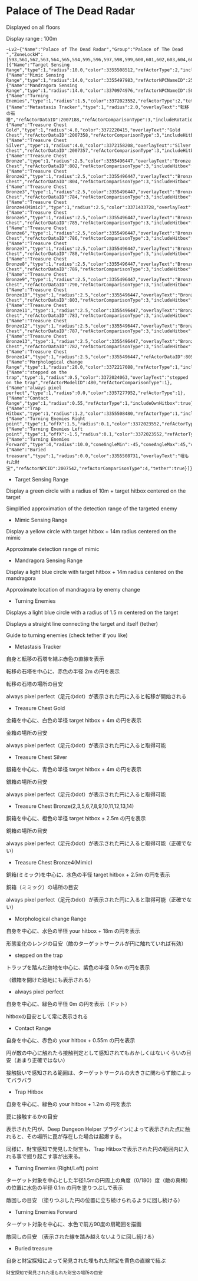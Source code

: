 # Palace of The Dead Radar

Displayed on all floors

Display range : 100m
```
~Lv2~{"Name":"Palace of The Dead Radar","Group":"Palace of The Dead ","ZoneLockH":[593,561,562,563,564,565,594,595,596,597,598,599,600,601,602,603,604,605,606,607],"ElementsL":[{"Name":"Target Sensing Range","type":1,"radius":10.0,"color":3355508512,"refActorType":2,"includeHitbox":true},{"Name":"Mimic Sensing Range","type":1,"radius":14.0,"color":3355497983,"refActorNPCNameID":2566,"refActorComparisonType":6,"includeHitbox":true},{"Name":"Mandragora Sensing Range","type":1,"radius":14.0,"color":3370974976,"refActorNPCNameID":5041,"refActorComparisonType":6,"includeHitbox":true},{"Name":"Turning Enemies","type":1,"radius":1.5,"color":3372023552,"refActorType":2,"tether":true},{"Name":"Metastasis Tracker","type":1,"radius":2.0,"overlayText":"転移の石塔","refActorDataID":2007188,"refActorComparisonType":3,"includeRotation":true,"tether":true},{"Name":"Treasure Chest Gold","type":1,"radius":4.0,"color":3372220415,"overlayText":"Gold Chest","refActorDataID":2007358,"refActorComparisonType":3,"includeHitbox":true},{"Name":"Treasure Chest Silver","type":1,"radius":4.0,"color":3372158208,"overlayText":"Silver Chest","refActorDataID":2007357,"refActorComparisonType":3,"includeHitbox":true},{"Name":"Treasure Chest Bronze","type":1,"radius":2.5,"color":3355496447,"overlayText":"Bronze Chest","refActorDataID":802,"refActorComparisonType":3,"includeHitbox":true},{"Name":"Treasure Chest Bronze2","type":1,"radius":2.5,"color":3355496447,"overlayText":"Bronze Chest","refActorDataID":804,"refActorComparisonType":3,"includeHitbox":true},{"Name":"Treasure Chest Bronze3","type":1,"radius":2.5,"color":3355496447,"overlayText":"Bronze Chest","refActorDataID":784,"refActorComparisonType":3,"includeHitbox":true},{"Name":"Treasure Chest Bronze4(Mimic)","type":1,"radius":2.5,"color":3371433728,"overlayText":"Mimic","refActorDataID":2006020,"refActorComparisonType":3,"includeHitbox":true},{"Name":"Treasure Chest Bronze5","type":1,"radius":2.5,"color":3355496447,"overlayText":"Bronze Chest","refActorDataID":785,"refActorComparisonType":3,"includeHitbox":true},{"Name":"Treasure Chest Bronze6","type":1,"radius":2.5,"color":3355496447,"overlayText":"Bronze Chest","refActorDataID":786,"refActorComparisonType":3,"includeHitbox":true},{"Name":"Treasure Chest Bronze7","type":1,"radius":2.5,"color":3355496447,"overlayText":"Bronze Chest","refActorDataID":788,"refActorComparisonType":3,"includeHitbox":true},{"Name":"Treasure Chest Bronze8","type":1,"radius":2.5,"color":3355496447,"overlayText":"Bronze Chest","refActorDataID":789,"refActorComparisonType":3,"includeHitbox":true},{"Name":"Treasure Chest Bronze9","type":1,"radius":2.5,"color":3355496447,"overlayText":"Bronze Chest","refActorDataID":790,"refActorComparisonType":3,"includeHitbox":true},{"Name":"Treasure Chest Bronze10","type":1,"radius":2.5,"color":3355496447,"overlayText":"Bronze Chest","refActorDataID":803,"refActorComparisonType":3,"includeHitbox":true},{"Name":"Treasure Chest Bronze11","type":1,"radius":2.5,"color":3355496447,"overlayText":"Bronze Chest","refActorDataID":783,"refActorComparisonType":3,"includeHitbox":true},{"Name":"Treasure Chest Bronze12","type":1,"radius":2.5,"color":3355496447,"overlayText":"Bronze Chest","refActorDataID":787,"refActorComparisonType":3,"includeHitbox":true},{"Name":"Treasure Chest Bronze13","type":1,"radius":2.5,"color":3355496447,"overlayText":"Bronze Chest","refActorDataID":782,"refActorComparisonType":3,"includeHitbox":true},{"Name":"Treasure Chest Bronze14","type":1,"radius":2.5,"color":3355496447,"refActorDataID":805,"refActorComparisonType":3,"includeHitbox":true},{"Name":"Morphological change Range","type":1,"radius":20.0,"color":3372217088,"refActorType":1,"includeOwnHitbox":true},{"Name":"stepped on the trap","type":1,"radius":0.5,"color":3372024063,"overlayText":"stepped on the trap","refActorModelID":480,"refActorComparisonType":1},{"Name":"always pixel perfect","type":1,"radius":0.0,"color":3357277952,"refActorType":1},{"Name":"Contact Range","type":1,"radius":0.55,"refActorType":1,"includeOwnHitbox":true},{"Name":"Trap Hitbox","type":1,"radius":1.2,"color":3355508480,"refActorType":1,"includeOwnHitbox":true},{"Name":"Turning Enemies Right point","type":1,"offX":1.5,"radius":0.1,"color":3372023552,"refActorType":2,"includeRotation":true,"Filled":true},{"Name":"Turning Enemies Left point","type":1,"offX":-1.5,"radius":0.1,"color":3372023552,"refActorType":2,"includeRotation":true,"Filled":true},{"Name":"Turning Enemies Forward","type":4,"radius":10.0,"coneAngleMin":-45,"coneAngleMax":45,"color":3372023552,"FillStep":90.0,"refActorType":2,"includeHitbox":true,"includeRotation":true,"Filled":true},{"Name":"Buried treasure","type":1,"radius":0.0,"color":3355508731,"overlayText":"埋もれた財宝","refActorNPCID":2007542,"refActorComparisonType":4,"tether":true}]}
```
* Target Sensing Range

Display a green circle with a radius of 10m + target hitbox centered on the target

Simplified approximation of the detection range of the targeted enemy

* Mimic Sensing Range

Display a yellow circle with target hitbox + 14m radius centered on the mimic

Approximate detection range of mimic

* Mandragora Sensing Range

Display a light blue circle with target hitbox + 14m radius centered on the mandragora

Approximate location of mandragora by enemy change

* Turning Enemies

Displays a light blue circle with a radius of 1.5 m centered on the target

Displays a straight line connecting the target and itself (tether)

Guide to turning enemies (check tether if you like)

* Metastasis Tracker

自身と転移の石塔を結ぶ赤色の直線を表示

転移の石塔を中心に、赤色の半径 2m の円を表示

転移の石塔の場所の目安

always pixel perfect（足元のdot）が表示された円に入ると転移が開始される

* Treasure Chest Gold

金箱を中心に、白色の半径 target hitbox + 4m の円を表示

金箱の場所の目安

always pixel perfect（足元のdot）が表示された円に入ると取得可能
  
* Treasure Chest Silver

銀箱を中心に、青色の半径 target hitbox + 4m の円を表示

銀箱の場所の目安

always pixel perfect（足元のdot）が表示された円に入ると取得可能
  
* Treasure Chest Bronze(2,3,5,6,7,8,9,10,11,12,13,14)

銅箱を中心に、橙色の半径 target hitbox + 2.5m の円を表示

銅箱の場所の目安

always pixel perfect（足元のdot）が表示された円に入ると取得可能（正確でない）

* Treasure Chest Bronze4(Mimic)

銅箱(ミミック)を中心に、水色の半径 target hitbox + 2.5m の円を表示

銅箱（ミミック）の場所の目安

always pixel perfect（足元のdot）が表示された円に入ると取得可能（正確でない）

* Morphological change Range

自身を中心に、水色の半径 your hitbox + 18m の円を表示

形態変化のレンジの目安（敵のターゲットサークルが円に触れていれば有効）

* stepped on the trap

トラップを踏んだ跡地を中心に、紫色の半径 0.5m の円を表示

（銀箱を開けた跡地にも表示される）

* always pixel perfect

自身を中心に、緑色の半径 0m の円を表示（ドット）

hitboxの目安として常に表示される

* Contact Range

自身を中心に、赤色の your hitbox + 0.55m の円を表示

円が敵の中心に触れたら接触判定として感知されてもおかしくはないくらいの目安（あまり正確ではない）

接触扱いで感知される範囲は、ターゲットサークルの大きさに関わらず敵によってバラバラ

* Trap Hitbox

自身を中心に、緑色の your hitbox + 1.2m の円を表示

罠に接触するかの目安

表示された円が、Deep Dungeon Helper プラグインによって表示された点に触れると、その場所に罠が存在した場合は起爆する。

同様に、財宝感知で発見した財宝も、Trap Hitboxで表示された円の範囲内に入れる事で掘り起こす事が出来る。

* Turning Enemies (Right/Left) point

ターゲット対象を中心とした半径1.5mの円周上の角度（0/180）度（敵の真横）の位置に水色の半径 0.1m の円を塗りつぶしで表示

敵回しの目安 （塗りつぶした円の位置に立ち続けられるように回し続ける）

* Turning Enemies Forward

ターゲット対象を中心に、水色で前方90度の扇範囲を描画

敵回しの目安 （表示された線を踏み越えないように回し続ける）

* Buried treasure

自身と財宝探知によって発見された埋もれた財宝を黄色の直線で結ぶ

    財宝探知で発見された埋もれた財宝の場所の目安
